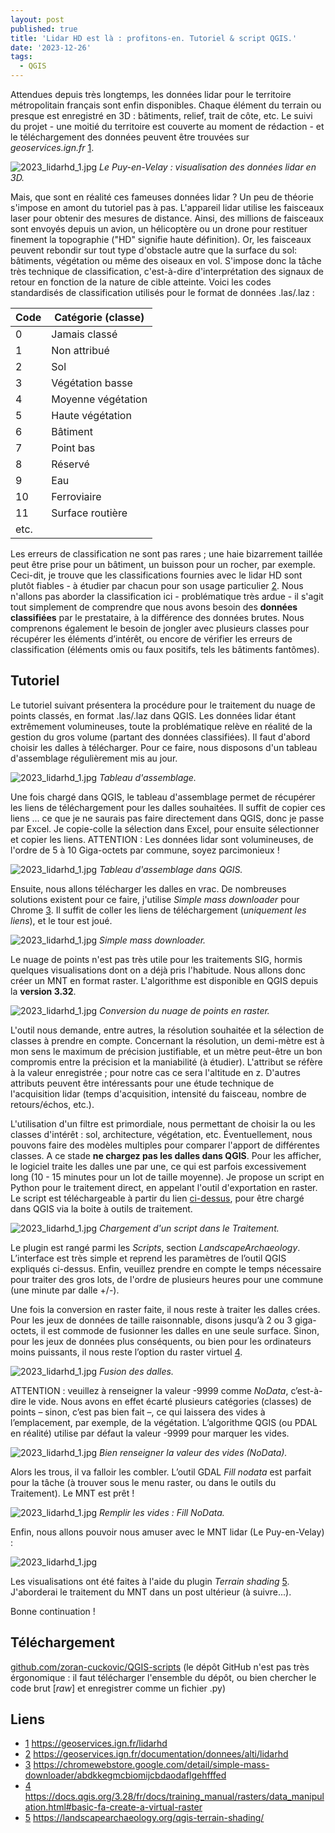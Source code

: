 ```yaml
---
layout: post
published: true
title: 'Lidar HD est là : profitons-en. Tutoriel & script QGIS.'
date: '2023-12-26'
tags:
  - QGIS
---
```


Attendues depuis très longtemps, les données lidar pour le territoire métropolitain français sont enfin disponibles. Chaque élément du terrain ou presque est enregistré en 3D : bâtiments, relief, trait de côte, etc. Le suivi du projet - une moitié du territoire est couverte au moment de rédaction - et le téléchargement des données peuvent être trouvées sur *geoservices.ign.fr* [1].

![2023_lidarhd_1.jpg]({{site.baseurl}}/figures/2023_lidarhd_9.jpg)
*Le Puy-en-Velay : visualisation des données lidar en 3D.*

Mais, que sont en réalité ces fameuses données lidar ? Un peu de théorie s'impose en amont du tutoriel pas à pas. L'appareil lidar utilise les faisceaux laser pour obtenir des mesures de distance. Ainsi, des millions de faisceaux sont envoyés depuis un avion, un hélicoptère ou un drone pour restituer finement la topographie ("HD" signifie haute définition). Or, les faisceaux peuvent rebondir sur tout type d'obstacle autre que la surface du sol: bâtiments, végétation ou même des oiseaux en vol. S'impose donc la tâche très technique de classification, c'est-à-dire d'interprétation des signaux de retour en fonction de la nature de cible atteinte. Voici les codes standardisés de classification utilisés pour le format de données .las/.laz :

| Code | Catégorie (classe) |
|------|--------------------|
| 0  | Jamais classé      |
| 1  | Non attribué       |
| 2  | Sol                |
| 3  |  Végétation basse  |
| 4  | Moyenne végétation |
| 5  | Haute végétation   |
| 6  | Bâtiment           |
| 7  | Point bas          |
| 8  | Réservé            |
| 9  | Eau                |
| 10 | Ferroviaire        |
| 11 | Surface routière   |
| etc. |

Les erreurs de classification ne sont pas rares ; une haie bizarrement taillée peut être prise pour un bâtiment, un buisson pour un rocher, par exemple. Ceci-dit, je trouve que les classifications fournies avec le lidar HD sont plutôt fiables - à étudier par chacun pour son usage particulier [2]. Nous n'allons pas aborder la classification ici - problématique très ardue - il s'agit tout simplement de comprendre que nous avons besoin des **données classifiées** par le prestataire, à la différence des données brutes. Nous comprenons également le besoin de jongler avec plusieurs classes pour récupérer les éléments d’intérêt, ou encore de vérifier les erreurs de classification (éléments omis ou faux positifs, tels les bâtiments fantômes).

## Tutoriel

Le tutoriel suivant présentera la procédure pour le traitement du nuage de points classés, en format .las/.laz dans QGIS. Les données lidar étant extrêmement volumineuses, toute la problématique relève en réalité de la gestion du gros volume (partant des données classifiées). Il faut d'abord choisir les dalles à télécharger. Pour ce faire, nous disposons d'un tableau d'assemblage régulièrement mis au jour.


![2023_lidarhd_1.jpg]({{site.baseurl}}/figures/2023_lidarhd_1.jpg)
*Tableau d'assemblage.*

Une fois chargé dans QGIS, le tableau d'assemblage permet de récupérer les liens de téléchargement pour les dalles souhaitées. Il suffit de copier ces liens ... ce que je ne saurais pas faire directement dans QGIS, donc je passe par Excel. Je copie-colle la sélection dans Excel, pour ensuite sélectionner et copier les liens. ATTENTION : Les données lidar sont volumineuses, de l'ordre de 5 à 10 Giga-octets par commune, soyez parcimonieux !


![2023_lidarhd_1.jpg]({{site.baseurl}}/figures/2023_lidarhd_2.jpg)
*Tableau d'assemblage dans QGIS.*

Ensuite, nous allons télécharger les dalles en vrac. De nombreuses solutions existent pour ce faire, j'utilise *Simple mass downloader* pour Chrome [3]. Il suffit de coller les liens de téléchargement (*uniquement les liens*), et le tour est joué.



![2023_lidarhd_1.jpg]({{site.baseurl}}/figures/2023_lidarhd_3.jpg)
*Simple mass downloader.*

Le nuage de points n'est pas très utile pour les traitements SIG, hormis quelques visualisations dont on a déjà pris l'habitude. Nous allons donc créer un MNT en format raster. L'algorithme est disponible en QGIS depuis la **version 3.32**.


![2023_lidarhd_1.jpg]({{site.baseurl}}/figures/2023_lidarhd_3b.jpg)
*Conversion du nuage de points en raster.*

L'outil nous demande, entre autres, la résolution souhaitée et la sélection de classes à prendre en compte. Concernant la résolution, un demi-mètre est à mon sens le maximum de précision justifiable, et un mètre peut-être un bon compromis entre la précision et la maniabilité (à étudier). L'attribut se réfère à la valeur enregistrée ; pour notre cas ce sera l'altitude en z. D'autres attributs peuvent être intéressants pour une étude technique de l'acquisition lidar (temps d'acquisition, intensité du faisceau, nombre de retours/échos, etc.).

L'utilisation d'un filtre est primordiale, nous permettant de choisir la ou les classes d'intérêt : sol, architecture, végétation, etc. Éventuellement, nous pouvons faire des modèles multiples pour comparer l'apport de différentes classes. A ce stade **ne chargez pas les dalles dans QGIS**. Pour les afficher, le logiciel traite les dalles une par une, ce qui est parfois excessivement long (10 - 15 minutes pour un lot de taille moyenne). Je propose un script en Python pour le traitement direct, en appelant l'outil d'exportation en raster. Le script est téléchargeable à partir du lien [ci-dessus](#Téléchargement), pour être chargé dans QGIS via la boite à outils de traitement.


![2023_lidarhd_1.jpg]({{site.baseurl}}/figures/2023_lidarhd_4.jpg)
*Chargement d'un script dans le Traitement.*

Le plugin est rangé parmi les *Scripts*, section *LandscapeArchaeology*. L’interface est très simple et reprend les paramètres de l’outil QGIS expliqués ci-dessus. Enfin, veuillez prendre en compte le temps nécessaire pour traiter des gros lots, de l'ordre de plusieurs heures pour une commune (une minute par dalle +/-).

Une fois la conversion en raster faite, il nous reste à traiter les dalles crées. Pour les jeux de données de taille raisonnable, disons jusqu’à 2 ou 3 giga-octets, il est commode de fusionner les dalles en une seule surface. Sinon, pour les jeux de données plus conséquents, ou bien pour les ordinateurs moins puissants, il nous reste l’option du raster virtuel [4].


![2023_lidarhd_1.jpg]({{site.baseurl}}/figures/2023_lidarhd_5.jpg)
*Fusion des dalles.*

ATTENTION : veuillez à renseigner la valeur -9999 comme *NoData*, c’est-à-dire le vide. Nous avons en effet écarté plusieurs catégories (classes) de points – sinon, c’est pas bien fait –, ce qui laissera des vides à l’emplacement, par exemple, de la végétation. L’algorithme QGIS (ou PDAL en réalité) utilise par défaut la valeur -9999 pour marquer les vides.


![2023_lidarhd_1.jpg]({{site.baseurl}}/figures/2023_lidarhd_6.jpg)
*Bien renseigner la valeur des vides (NoData).*

Alors les trous, il va falloir les combler. L’outil GDAL *Fill nodata* est parfait pour la tâche (à trouver sous le menu raster, ou dans le outils du Traitement). Le MNT est prêt !


![2023_lidarhd_1.jpg]({{site.baseurl}}/figures/2023_lidarhd_7.jpg)
*Remplir les vides : Fill NoData.* 

Enfin, nous allons pouvoir nous amuser avec le MNT lidar (Le Puy-en-Velay) :

![2023_lidarhd_1.jpg]({{site.baseurl}}/figures/2023_lidarhd_8.jpg)


Les visualisations ont été faites à l'aide du plugin *Terrain shading* [5]. J'aborderai le traitement du MNT dans un post ultérieur (à suivre...).

Bonne continuation !

## Téléchargement

[github.com/zoran-cuckovic/QGIS-scripts](https://github.com/zoran-cuckovic/QGIS-scripts/) (le dépôt GitHub n'est pas très érgonomique : il faut télécharger l'ensemble du dépôt, ou bien chercher le code brut [*raw*] et enregistrer comme un fichier .py)

## Liens
- [1] https://geoservices.ign.fr/lidarhd 
- [2] https://geoservices.ign.fr/documentation/donnees/alti/lidarhd
- [3] https://chromewebstore.google.com/detail/simple-mass-downloader/abdkkegmcbiomijcbdaodaflgehfffed
- [4] https://docs.qgis.org/3.28/fr/docs/training_manual/rasters/data_manipulation.html#basic-fa-create-a-virtual-raster 
- [5] https://landscapearchaeology.org/qgis-terrain-shading/



[1]: https://geoservices.ign.fr/lidarhd
[2]: https://geoservices.ign.fr/documentation/donnees/alti/lidarhd
[3]: https://chromewebstore.google.com/detail/simple-mass-downloader/abdkkegmcbiomijcbdaodaflgehfffed
[4]: https://docs.qgis.org/3.28/fr/docs/training_manual/rasters/data_manipulation.html#basic-fa-create-a-virtual-raster 
[5]: https://landscapearchaeology.org/qgis-terrain-shading/
